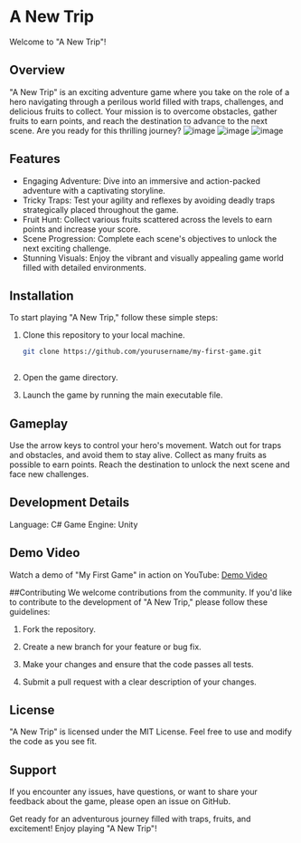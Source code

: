 # A New Trip

Welcome to "A New Trip"!

## Overview

"A New Trip" is an exciting adventure game where you take on the role of a hero navigating through a perilous world filled with traps, challenges, and delicious fruits to collect. Your mission is to overcome obstacles, gather fruits to earn points, and reach the destination to advance to the next scene. Are you ready for this thrilling journey?
![image](https://github.com/tinhpham2004/A_New_Trip/assets/86793610/d75c104a-e81f-43e6-b99c-0f8f7ec8dbd1)
![image](https://github.com/tinhpham2004/A_New_Trip/assets/86793610/35e9bb11-5c06-4b85-bd57-71c07445877d)
![image](https://github.com/tinhpham2004/A_New_Trip/assets/86793610/3674c1af-db58-4af5-8428-cb0deb0c3c44)



## Features

- Engaging Adventure: Dive into an immersive and action-packed adventure with a captivating storyline.
- Tricky Traps: Test your agility and reflexes by avoiding deadly traps strategically placed throughout the game.
- Fruit Hunt: Collect various fruits scattered across the levels to earn points and increase your score.
- Scene Progression: Complete each scene's objectives to unlock the next exciting challenge.
- Stunning Visuals: Enjoy the vibrant and visually appealing game world filled with detailed environments.

## Installation

To start playing "A New Trip," follow these simple steps:

1. Clone this repository to your local machine.
   ```bash
   git clone https://github.com/yourusername/my-first-game.git
 
1. Open the game directory.

2. Launch the game by running the main executable file.

## Gameplay
Use the arrow keys to control your hero's movement.
Watch out for traps and obstacles, and avoid them to stay alive.
Collect as many fruits as possible to earn points.
Reach the destination to unlock the next scene and face new challenges.

## Development Details
Language: C#
Game Engine: Unity

## Demo Video
Watch a demo of "My First Game" in action on YouTube: [Demo Video](https://youtu.be/XZeAFUkQwYI)

##Contributing
We welcome contributions from the community. If you'd like to contribute to the development of "A New Trip," please follow these guidelines:

1. Fork the repository.

2. Create a new branch for your feature or bug fix.

3. Make your changes and ensure that the code passes all tests.

4. Submit a pull request with a clear description of your changes.

## License
"A New Trip" is licensed under the MIT License. Feel free to use and modify the code as you see fit.

## Support
If you encounter any issues, have questions, or want to share your feedback about the game, please open an issue on GitHub.

Get ready for an adventurous journey filled with traps, fruits, and excitement! Enjoy playing "A New Trip"!
